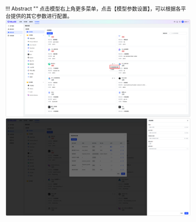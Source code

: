 
!!! Abstract ""
    点击模型右上角更多菜单，点击【模型参数设置】，可以根据各平台提供的其它参数进行配置。
![模型参数设置](../../img/model/model_para_setting.png)
![添加模型参数](../../img/model/model_add_para.png    )